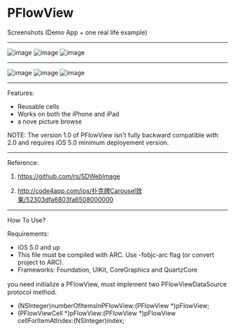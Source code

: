 PFlowView
=========

Screenshots (Demo App + one real life example)

----------------------------------------------

![image](https://github.com/pjk1129/PFlowView/blob/master/PFlowView/res/image0.PNG)
![image](https://github.com/pjk1129/PFlowView/blob/master/PFlowView/res/image1.PNG)
![image](https://github.com/pjk1129/PFlowView/blob/master/PFlowView/res/image2.PNG)

----------------------------------------------

![image](https://github.com/pjk1129/PFlowView/blob/master/PFlowView/res/image0IOS7.png)
![image](https://github.com/pjk1129/PFlowView/blob/master/PFlowView/res/image1IOS7.png)
![image](https://github.com/pjk1129/PFlowView/blob/master/PFlowView/res/image2IOS7.png)
  
----------------------------------------------


Features:
* Reusable cells
* Works on both the iPhone and iPad
* a nove picture browse

NOTE: The version 1.0 of PFlowView isn't fully backward compatible with 2.0 and requires iOS 5.0 minimum deployement version. 

----------------------------------------------

Reference:

1) https://github.com/rs/SDWebImage

2) http://code4app.com/ios/扑克牌Carousel效果/52303dfa6803fa6508000000

----------------------------------------------

How To Use?

Requirements:
* iOS 5.0 and up
* This file must be compiled with ARC. Use -fobjc-arc flag (or convert project to ARC).
* Frameworks: Foundation, UIKit, CoreGraphics and QuartzCore


you need initialize a PFlowView, must implement two PFlowViewDataSource　protocol method.

- (NSInteger)numberOfItemsInPFlowView:(PFlowView *)pFlowView;
- (PFlowViewCell *)pFlowView:(PFlowView *)pFlowView cellForItemAtIndex:(NSInteger)index;
